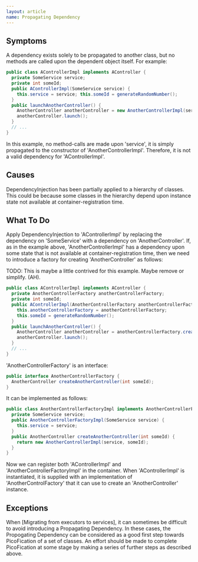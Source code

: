 ```yaml
---
layout: article
name: Propagating Dependency
---
```


Symptoms
--------

A dependency exists solely to be propagated to another class, but no methods are called upon the dependent object itself. For example:

```java
public class AControllerImpl implements AController {
  private SomeService service;
  private int someId;
  public AControllerImpl(SomeService service) {
    this.service = service; this.someId = generateRandomNumber();
  }
  public launchAnotherController() { 
    AnotherController anotherController = new AnotherControllerImpl(service, fooId); 
    anotherController.launch(); 
  } 
  // ... 
}
```

In this example, no method-calls are made upon 'service', it is simply propagated to the constructor of 'AnotherControllerImpl'. Therefore, it is not a valid dependency for 'AControllerImpl'.

## Causes

DependencyInjection has been partially applied to a hierarchy of classes. This could be because some classes in the hierarchy depend upon instance state not available at container-registration time.

## What To Do

Apply DependencyInjection to 'AControllerImpl' by replacing the dependency on 'SomeService' with a dependency on 'AnotherController'. If, as in the example above, 'AnotherControllerImpl' has a dependency upon some state that is not available at container-registration time, then we need to introduce a factory for creating 'AnotherController' as follows:

TODO: This is maybe a little contrived for this example. Maybe remove or simplify. (AH).

```java
public class AControllerImpl implements AController {
  private AnotherControllerFactory anotherControllerFactory;
  private int someId;
  public AControllerImpl(AnotherControllerFactory anotherControllerFactory) {
    this.anotherControllerFactory = anotherControllerFactory; 
    this.someId = generateRandomNumber();
  }
  public launchAnotherController() { 
    AnotherController anotherController = anotherControllerFactory.createAnotherController(someId); 
    anotherController.launch(); 
  } 
  // ... 
}
```

'AnotherControllerFactory' is an interface:

```java
public interface AnotherControllerFactory { 
  AnotherController createAnotherController(int someId); 
}
```

It can be implemented as follows:

```java
public class AnotherControllerFactoryImpl implements AnotherControllerFactory {
  private SomeService service;
  public AnotherControllerFactoryImpl(SomeService service) {
    this.service = service;
  }
  public AnotherController createAnotherController(int someId) { 
    return new AnotherControllerImpl(service, someId); 
  } 
}
```

Now we can register both 'AControllerImpl' and 'AnotherControllerFactoryImpl' in the container. When 'AControllerImpl' is instantiated, it is supplied with an implementation of 'AnotherControlFactory' that it can use to create an 'AnotherController' instance.

## Exceptions

When \[Migrating from executors to services\], it can sometimes be difficult to avoid introducing a Propagating Dependency. In these cases, the Propogating Dependency can be considered as a good first step towards PicoFication of a set of classes. An effort should be made to complete PicoFication at some stage by making a series of further steps as described above.
